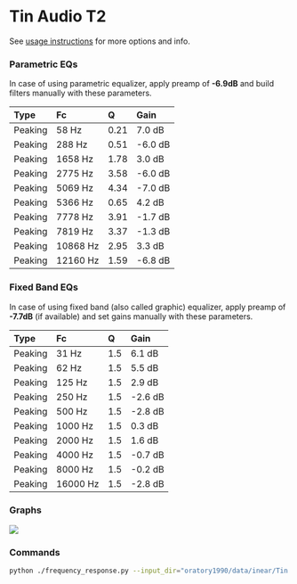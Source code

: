 # Tin Audio T2
See [usage instructions](https://github.com/jaakkopasanen/AutoEq#usage) for more options and info.

### Parametric EQs
In case of using parametric equalizer, apply preamp of **-6.9dB** and build filters manually
with these parameters. 


| Type    | Fc       |    Q | Gain    |
|:--------|:---------|:-----|:--------|
| Peaking | 58 Hz    | 0.21 | 7.0 dB  |
| Peaking | 288 Hz   | 0.51 | -6.0 dB |
| Peaking | 1658 Hz  | 1.78 | 3.0 dB  |
| Peaking | 2775 Hz  | 3.58 | -6.0 dB |
| Peaking | 5069 Hz  | 4.34 | -7.0 dB |
| Peaking | 5366 Hz  | 0.65 | 4.2 dB  |
| Peaking | 7778 Hz  | 3.91 | -1.7 dB |
| Peaking | 7819 Hz  | 3.37 | -1.3 dB |
| Peaking | 10868 Hz | 2.95 | 3.3 dB  |
| Peaking | 12160 Hz | 1.59 | -6.8 dB |

### Fixed Band EQs
In case of using fixed band (also called graphic) equalizer, apply preamp of **-7.7dB**
(if available) and set gains manually with these parameters.

| Type    | Fc       |   Q | Gain    |
|:--------|:---------|:----|:--------|
| Peaking | 31 Hz    | 1.5 | 6.1 dB  |
| Peaking | 62 Hz    | 1.5 | 5.5 dB  |
| Peaking | 125 Hz   | 1.5 | 2.9 dB  |
| Peaking | 250 Hz   | 1.5 | -2.6 dB |
| Peaking | 500 Hz   | 1.5 | -2.8 dB |
| Peaking | 1000 Hz  | 1.5 | 0.3 dB  |
| Peaking | 2000 Hz  | 1.5 | 1.6 dB  |
| Peaking | 4000 Hz  | 1.5 | -0.7 dB |
| Peaking | 8000 Hz  | 1.5 | -0.2 dB |
| Peaking | 16000 Hz | 1.5 | -2.8 dB |

### Graphs
![](https://raw.githubusercontent.com/jaakkopasanen/AutoEq/master/results/banbeucmas/Tin%20Audio%20T2%20(Sony%20IER-Z1R)/Tin%20Audio%20T2.png)

### Commands
```bash
python ./frequency_response.py --input_dir="oratory1990/data/inear/Tin Audio T2" --output_dir="results/banbeucmas/Tin Audio T2 (Sony IER-Z1R)" --compensation="compensation/harman_in-ear_2017-1.csv" --sound_signature="results/oratory1990/harman_in-ear_2017-1/Sony IER-Z1R/Sony IER-Z1R.csv" --parametric_eq --fixed_band_eq  --max_filters=10 --q=1.5 --fc=31,62,125,250,500,1000,2000,4000,8000,16000 --equalize
```